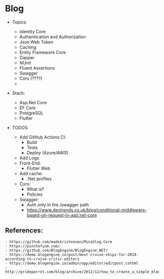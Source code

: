 # Blog

- Topics:
    - Identity Core
    - Authentication and Authorization
    - Json Web Token
    - Caching
    - Entity Framework Core
    - Dapper
    - NUnit
    - Fluent Assertions
    - Swagger
    - Cors (????)
    - 

- Stack:
    - Asp.Net Core
    - EF Core
    - PostgreSQL
    - Flutter

- TODOS:
    - Add GitHub Actions CI:
        - Build
        - Tests
        - Deploy (Azure/AWS)
    - Add Logs
    - Front-End:
        - Flutter Web
    - Add cache:
        - .Net profiles
    - Cors:
        - What is?
        - Policies
    - Swagger:
        - Auth only in the /swagger path
        - https://www.devtrends.co.uk/blog/conditional-middleware-based-on-request-in-asp.net-core

## References:
    - https://github.com/madskristensen/Miniblog.Core
    - https://pinchofyum.com/
    - https://github.com/BlogEngine/BlogEngine.NET/
    - https://demo.blogengine.io/post/best-cruise-ships-for-2019-according-to-cruise-critic-editors
    - https://demo.blogengine.io/admin/app/editor/editpost.cshtml
    - http://prideparrot.com/blog/archive/2012/12/how_to_create_a_simple_blog_part1
